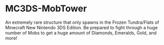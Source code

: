 # MC3DS-MobTower
An extremely rare structure that only spawns in the Frozen Tundra/Flats of Minecraft New Nintendo 3DS Edition. Be prepared to fight through a huge number of Mobs to get a huge amount of Diamonds, Emeralds, Gold, and more!
